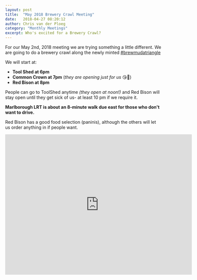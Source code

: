 ```yaml
---
layout: post
title:  "May 2018 Brewery Crawl Meeting"
date:   2018-04-27 08:20:12
author: Chris van der Ploeg
category: "Monthly Meetings"
excerpt: Who's excited for a Brewery Crawl?
---
```


For our May 2nd, 2018 meeting we are trying something a little different. We are going to do a brewery crawl along the newly minted <a href='https://twitter.com/hashtag/brewmudatriangle?src=hash' target="_blank">#brewmudatriangle</a>

We will start at:

* **Tool Shed at 6pm**
* **Common Crown at 7pm** (*they are opening just for us* 😘🙌)
* **Red Bison at 8pm**

People can go to ToolShed anytime *(they open at noon!)* and Red Bison will stay open until they get sick of us- at least 10 pm if we require it. 

**Marlborough LRT is about an 8-minute walk due east for those who don't want to drive.**

Red Bison has a good food selection (paninis), although the others will let us order anything in if people want.

<iframe src="https://www.google.com/maps/embed?pb=!1m34!1m12!1m3!1d1253.7859590539633!2d-113.99269034160405!3d51.060991744891055!2m3!1f0!2f0!3f0!3m2!1i1024!2i768!4f13.1!4m19!3e2!4m5!1s0x53717b2ad71180c1%3A0x5da63a22068b3737!2sTool+Shed+Brewing+Company%2C+801+30+St+NE%2C+Calgary%2C+AB+T2A+5L7!3m2!1d51.059661399999996!2d-113.9897405!4m5!1s0x53716fdff12f2ef7%3A0x5867b8c82813e96b!2sRed+Bison+Brewery%2C+10+Avenue+Northeast+unit+111%2C+Calgary%2C+AB!3m2!1d51.062322099999996!2d-113.9911343!4m5!1s0x537164d56c2b2239%3A0xb0bc660e211ceeee!2sCommon+Crown+Brewing+Co.%2C+28+Street+Northeast%2C+Calgary%2C+AB!3m2!1d51.06117!2d-113.9939338!5e0!3m2!1sen!2sca!4v1524854487075" width="600" height="450" frameborder="0" style="border:0" allowfullscreen></iframe>
